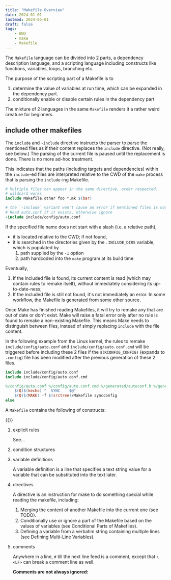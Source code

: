 ```yaml
---
title: "Makefile Overview"
date: 2024-01-01
lastmod: 2024-05-01
draft: false
tags:
    - GNU
    - make
    - Makefile
---
```


The `Makefile` language can be divided into 2 parts, a dependency description language,
and a scripting language including constructs like functions, variables, loops, branching etc.

The purpose of the scripting part of a Makefile is to
1. determine the value of variables at run time, which can be expanded in the dependency part.
2. conditionally enable or disable certain rules in the dependency part

The mixture of 2 languages in the same `Makefile` renders it a rather weird creature for beginners.

## include other makefiles

The `include` and `-include` directive instructs the parser to parse the mentioned files as if their content replaces the `include` directive. (Not really, see below.) The parsing of the current file is paused until the replacement is done. There is no more ad-hoc treatment.

This indicates that the paths (including targets and dependencies) within the `include`-ed files are interpreted relative to the CWD of the `make` process that is parsing the `include`-ing Makefile.

```makefile
# Multiple files can appear in the same directive, order respected.
# wildcard works
include Makefile.other foo *.mk $(bar)

# the `-include` variant won't cause an error if mentioned files is not found
# Read auto.conf if it exists, otherwise ignore
-include include/config/auto.conf
```

If the specified file name does not start with a slash (i.e. a relative path),
- it is located relative to the CWD; if not found,
- it is searched in the directories given by the `.INCLUDE_DIRS` variable, which is populated by
    1. path supplied by the `-I` option
    2. path hardcoded into the `make` program at its build time

Eventually,
1. If the included file is found, its current content is read (which may contain rules to remake itself), without immediately considering its up-to-date-ness;
2. If the included file is still not found, it's not immediately an error. In some workflow, the Makefile is generated from some other source.

Once Make has finished reading Makefiles, it will try to remake any that are out of date or don't exist.
Make will raise a fatal error only after no rule is found to remake a non-existing Makefile.
This means Make needs to distinguish between files, instead of simply replacing `include` with the file content.

In the following example from the Linux kernel, the rules to remake `include/config/auto.conf` and `include/config/auto.conf.cmd` will be triggered before including these 2 files if the `$(KCONFIG_CONFIG)` (expands to `.config`) file has been modified after the previous generation of these 2 files.

```makefile
include include/config/auto.conf
include include/config/auto.conf.cmd

%/config/auto.conf %/config/auto.conf.cmd %/generated/autoconf.h %/generated/rustc_cfg: $(KCONFIG_CONFIG)
	$(Q)$(kecho) "  SYNC    $@"
	$(Q)$(MAKE) -f $(srctree)/Makefile syncconfig
else
```

<!-- ----------------------------------------------------------------------------------------------------------------------------- -->

A `Makefile` contains the following of constructs:

{{<boldlist>}}

1. explicit rules

    See...

2. condition structures

2. variable definitions

    A variable definition is a line that specifies a text string value for a variable that can be substituted into the text later.

4. directives

    A directive is an instruction for make to do something special while reading the makefile, including:

    1. Merging the content of another Makefile into the current one (see TODO).
    2. Conditionally use or ignore a part of the Makefile based on the values of variables (see Conditional Parts of Makefiles).
    3. Defining a variable from a verbatim string containing multiple lines (see Defining Multi-Line Variables).

5. comments

    Anywhere in a line, `#` till the next line feed is a comment, except that `\<LF>` can break a comment line as well.

    **Comments are not always ignored:**

